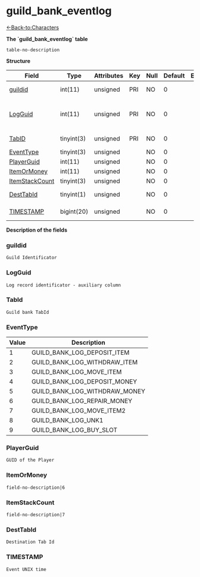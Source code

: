 # guild\_bank\_eventlog

[<-Back-to:Characters](database-characters.md)

**The \`guild\_bank\_eventlog\` table**

`table-no-description`

**Structure**

| Field               | Type       | Attributes | Key | Null | Default | Extra | Comment                                     |
|---------------------|------------|------------|-----|------|---------|-------|---------------------------------------------|
| [guildid][1]        | int(11)    | unsigned   | PRI | NO   | 0       |       | Guild Identificator                         |
| [LogGuid][2]        | int(11)    | unsigned   | PRI | NO   | 0       |       | Log record identificator - auxiliary column |
| [TabID][3]          | tinyint(3) | unsigned   | PRI | NO   | 0       |       | Guild bank TabId                            |
| [EventType][4]      | tinyint(3) | unsigned   |     | NO   | 0       |       | Event type                                  |
| [PlayerGuid][5]     | int(11)    | unsigned   |     | NO   | 0       |       |                                             |
| [ItemOrMoney][6]    | int(11)    | unsigned   |     | NO   | 0       |       |                                             |
| [ItemStackCount][7] | tinyint(3) | unsigned   |     | NO   | 0       |       |                                             |
| [DestTabId][8]      | tinyint(1) | unsigned   |     | NO   | 0       |       | Destination Tab Id                          |
| [TIMESTAMP][9]      | bigint(20) | unsigned   |     | NO   | 0       |       | Event UNIX time                             |

[1]: #guildid
[2]: #logguid
[3]: #tabid
[4]: #eventtype
[5]: #playerguid
[6]: #itemormoney
[7]: #itemstackcount
[8]: #desttabid
[9]: #TIMESTAMP

**Description of the fields**

### guildid

`Guild Identificator`

### LogGuid

`Log record identificator - auxiliary column`

### TabId

`Guild bank TabId`

### EventType

| Value | Description                       |
|-------|-----------------------------------|
| 1     | GUILD\_BANK\_LOG\_DEPOSIT\_ITEM   |
| 2     | GUILD\_BANK\_LOG\_WITHDRAW\_ITEM  |
| 3     | GUILD\_BANK\_LOG\_MOVE\_ITEM      |
| 4     | GUILD\_BANK\_LOG\_DEPOSIT\_MONEY  |
| 5     | GUILD\_BANK\_LOG\_WITHDRAW\_MONEY |
| 6     | GUILD\_BANK\_LOG\_REPAIR\_MONEY   |
| 7     | GUILD\_BANK\_LOG\_MOVE\_ITEM2     |
| 8     | GUILD\_BANK\_LOG\_UNK1            |
| 9     | GUILD\_BANK\_LOG\_BUY\_SLOT       |

### PlayerGuid

`GUID of the Player`

### ItemOrMoney

`field-no-description|6`

### ItemStackCount

`field-no-description|7`

### DestTabId

`Destination Tab Id`

### TIMESTAMP

`Event UNIX time`
